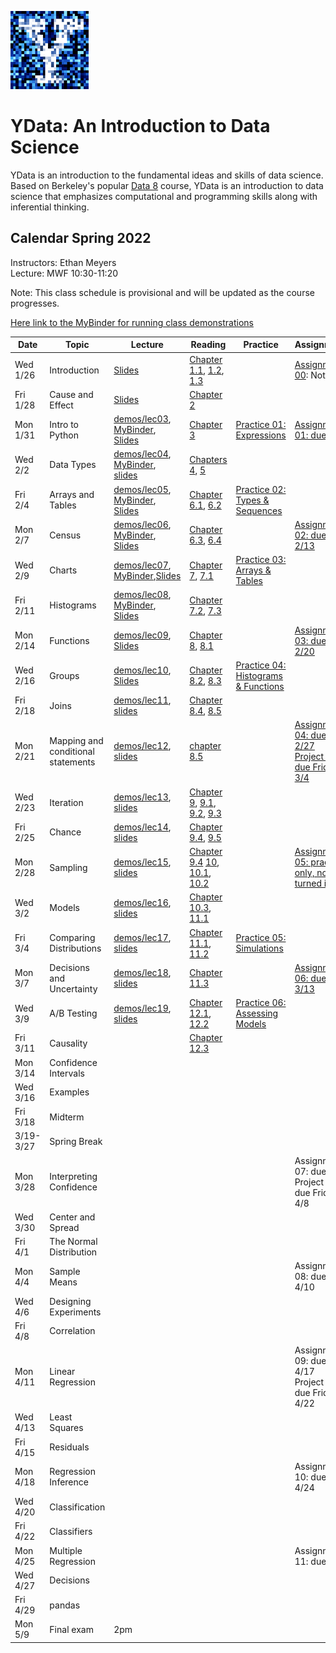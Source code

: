 <link rel="stylesheet" href="theme/css/main.css" />
<link rel="shortcut icon" type="image/x-icon" href="favicon.ico">

![noisy Y](./noiseY-150.png)


YData: An Introduction to Data Science
====

YData is an introduction to the fundamental ideas and skills of data science.
Based on Berkeley's popular [Data 8](http://data8.org) course, YData is an introduction to data science that emphasizes
computational and programming skills along with inferential thinking.


Calendar Spring 2022
---
Instructors: Ethan Meyers<br>
Lecture: MWF 10:30-11:20

Note: This class schedule is provisional and will be updated as the course progresses.

[Here link to the MyBinder for running class demonstrations](https://mybinder.org/v2/gh/YData123/sds123-sp22/HEAD?labpath=demos%2F)


 Date   |  Topic | Lecture | Reading | Practice | Assignment
----------- | ------------- | ------------ | ------------- | ----------- | -----------
Wed 1/26 |      Introduction	| [Slides](https://github.com/YData123/sds123-sp22/raw/main/lectures/ydata_slides_01.pdf) <!-- [demos/lec01](https://github.com/YData123/sds123-sp22/raw/main/demos/lec01.zip), [MyBinder](https://mybinder.org/v2/gh/YData123/sds123-sp22/main?filepath=%2Fdemos%2Flec01/%2Flec01.ipynb),  --> |  [Chapter 1.1](https://www.inferentialthinking.com/chapters/01/1/intro.html), [1.2](https://www.inferentialthinking.com/chapters/01/2/why-data-science.html), [1.3](https://www.inferentialthinking.com/chapters/01/3/Plotting_the_Classics.html) | | [Assignment 00](https://github.com/YData123/sds123-sp22/raw/main/hw/hw00.zip): Not due.
Fri 1/28 |      Cause and Effect | [Slides](https://github.com/YData123/sds123-sp22/raw/main/lectures/ydata_slides_02.pdf) | [Chapter 2](https://www.inferentialthinking.com/chapters/02/causality-and-experiments.html) |  |
Mon 1/31 | Intro to Python | [demos/lec03](https://github.com/YData123/sds123-sp22/raw/main/demos/lec03.zip), [MyBinder](https://mybinder.org/v2/gh/YData123/sds123-sp22/HEAD?labpath=demos%2Flec03), [Slides](https://github.com/YData123/sds123-sp22/raw/main/lectures/ydata_slides_03.pdf) | [Chapter 3](https://www.inferentialthinking.com/chapters/03/programming-in-python.html) |  [Practice 01: Expressions](https://github.com/YData123/sds123-sp22/raw/main/practice_exercises/practice01.zip) |<!-- [Assignment 00](https://github.com/YData123/sds123-sp22/raw/main/hw/hw00.zip) (Due Mon 2/8), [Assignment 00 pdf](https://github.com/YData123/sds123-sp22/raw/main/hw/hw00.pdf) --> [Assignment 01: due 2/6](https://github.com/YData123/sds123-sp22/raw/main/hw/hw01.zip) <!-- [Assignment 01 pdf](https://github.com/YData123/sds123-sp22/raw/main/hw/hw01.pdf) -->
Wed 2/2 | Data Types | [demos/lec04](https://github.com/YData123/sds123-sp22/raw/main/demos/lec04.zip), [MyBinder](https://mybinder.org/v2/gh/YData123/sds123-sp22/HEAD?labpath=demos%2Flec04), [slides](https://github.com/YData123/sds123-sp22/raw/main/lectures/ydata_slides_04.pdf) | [Chapters 4](https://www.inferentialthinking.com/chapters/04/Data_Types.html), [5](https://www.inferentialthinking.com/chapters/05/Sequences.html) |
Fri 2/4 | Arrays and Tables | [demos/lec05](https://github.com/YData123/sds123-sp22/raw/main/demos/lec05.zip), [MyBinder](https://mybinder.org/v2/gh/YData123/sds123-sp22/main?filepath=%2Fdemos%2Flec05%2Flec05.ipynb), [Slides](https://github.com/YData123/sds123-sp22/raw/main/lectures/ydata_slides_05.pdf) |  [Chapter 6.1](https://www.inferentialthinking.com/chapters/06/1/Sorting_Rows.html), [6.2](https://www.inferentialthinking.com/chapters/06/2/Selecting_Rows.html) |  [Practice 02: Types & Sequences](https://github.com/YData123/sds123-sp22/raw/main/practice_exercises/practice02.zip) |
Mon 2/7 | Census | [demos/lec06](https://github.com/YData123/sds123-sp22/raw/main/demos/lec06.zip), [MyBinder](https://mybinder.org/v2/gh/YData123/sds123-sp22/main?filepath=%2Fdemos%2Flec06%2Flec06.ipynb), [Slides](https://github.com/YData123/sds123-sp22/raw/main/lectures/ydata_slides_06.pdf)  | [Chapter 6.3](https://inferentialthinking.com/chapters/06/3/Example_Population_Trends.html), [6.4](https://inferentialthinking.com/chapters/06/4/Example_Sex_Ratios.html) | | [Assignment 02: due 2/13](https://github.com/YData123/sds123-sp22/raw/main/hw/hw02.zip) <!--, [Assignment 02 pdf](https://github.com/YData123/sds123-sp22/raw/main/hw/hw02.pdf) -->
Wed 2/9 | Charts | [demos/lec07](https://github.com/YData123/sds123-sp22/raw/main/demos/lec07.zip), [MyBinder](https://mybinder.org/v2/gh/YData123/sds123-sp22/HEAD?labpath=demos%2Flec07),[Slides](https://github.com/YData123/sds123-sp22/raw/main/lectures/ydata_slides_07.pdf) | [Chapter 7](https://inferentialthinking.com/chapters/07/Visualization.html), [7.1](https://inferentialthinking.com/chapters/07/1/Visualizing_Categorical_Distributions.html) | [Practice 03: Arrays & Tables](https://github.com/YData123/sds123-sp22/raw/main/practice_exercises/practice03.zip) |
Fri 2/11	| Histograms | [demos/lec08](https://github.com/YData123/sds123-sp22/raw/main/demos/lec08.zip), [MyBinder](https://mybinder.org/v2/gh/YData123/sds123-sp22/main?filepath=%2Fdemos%2Flec08%2Flec08.ipynb), [Slides](https://github.com/YData123/sds123-sp22/raw/main/lectures/ydata_slides_08.pdf) | [Chapter 7.2](https://inferentialthinking.com/chapters/07/2/Visualizing_Numerical_Distributions.html), [7.3](https://inferentialthinking.com/chapters/07/3/Overlaid_Graphs.html) |  |
Mon 2/14	| Functions | [demos/lec09](https://github.com/YData123/sds123-sp22/raw/main/demos/lec09.zip), [Slides](https://github.com/YData123/sds123-sp22/raw/main/lectures/ydata_slides_09.pdf) | [Chapter 8](https://www.inferentialthinking.com/chapters/08/Functions_and_Tables.html), [8.1](https://www.inferentialthinking.com/chapters/08/1/Applying_a_Function_to_a_Column.html)  | | [Assignment 03: due 2/20](https://github.com/YData123/sds123-sp22/raw/main/hw/hw03.zip)
Wed 2/16 | Groups | [demos/lec10](https://github.com/YData123/sds123-sp22/raw/main/demos/lec10.zip), [Slides](https://github.com/YData123/sds123-sp22/raw/main/lectures/ydata_slides_10.pdf) | [Chapter 8.2](https://www.inferentialthinking.com/chapters/08/2/Classifying_by_One_Variable.html), [8.3](https://www.inferentialthinking.com/chapters/08/3/Cross-Classifying_by_More_than_One_Variable.html) | [Practice 04: Histograms & Functions](https://github.com/YData123/sds123-sp22/raw/main/practice_exercises/practice04.zip) |
Fri 2/18 | Joins  | [demos/lec11](https://github.com/YData123/sds123-sp22/raw/main/demos/lec11.zip), [slides](https://github.com/YData123/sds123-sp22/raw/main/lectures/ydata_slides_11.pdf)  | [Chapter 8.4](https://www.inferentialthinking.com/chapters/08/4/Joining_Tables_by_Columns.html), [8.5](https://www.inferentialthinking.com/chapters/08/5/Bike_Sharing_in_the_Bay_Area.html) | |
Mon 2/21 | Mapping and conditional statements | [demos/lec12](https://github.com/YData123/sds123-sp22/raw/main/demos/lec12.zip), [slides](https://github.com/YData123/sds123-sp22/raw/main/lectures/ydata_slides_12.pdf) | [chapter 8.5](https://www.inferentialthinking.com/chapters/08/5/Bike_Sharing_in_the_Bay_Area.html) | |  [Assignment 04: due 2/27](https://github.com/YData123/sds123-sp22/raw/main/hw/hw04.zip) <br> [Project 1: due Friday 3/4](https://github.com/YData123/sds123-sp22/raw/main/projects/project1.zip)
Wed 2/23 | Iteration | [demos/lec13](https://github.com/YData123/sds123-sp22/raw/main/demos/lec13.zip), [slides](https://github.com/YData123/sds123-sp22/raw/main/lectures/ydata_slides_13.pdf) | [Chapter 9](https://www.inferentialthinking.com/chapters/09/Randomness.html), [9.1](https://www.inferentialthinking.com/chapters/09/1/Conditional_Statements.html), [9.2](https://www.inferentialthinking.com/chapters/09/2/Iteration.html), [9.3](https://www.inferentialthinking.com/chapters/09/3/Simulation.html) |
Fri 2/25 | Chance | [demos/lec14](https://github.com/YData123/sds123-sp22/raw/main/demos/lec14.zip), [slides](https://github.com/YData123/sds123-sp22/raw/main/lectures/ydata_slides_14.pdf) | [Chapter 9.4](https://www.inferentialthinking.com/chapters/09/4/Monty_Hall_Problem.html), [9.5](https://www.inferentialthinking.com/chapters/09/5/Finding_Probabilities.html) | |
Mon 2/28 | Sampling | [demos/lec15](https://github.com/YData123/sds123-sp22/raw/main/demos/lec15.zip), [slides](https://github.com/YData123/sds123-sp22/raw/main/lectures/ydata_slides_15.pdf) | [Chapter 9.4](https://www.inferentialthinking.com/chapters/09/4/Monty_Hall_Problem.html) [10](https://www.inferentialthinking.com/chapters/10/Sampling_and_Empirical_Distributions.html), [10.1](https://www.inferentialthinking.com/chapters/10/1/Empirical_Distributions.html), [10.2](https://www.inferentialthinking.com/chapters/10/2/Sampling_from_a_Population.html) | |<!-- [Practice 04b: Table manipulation](https://github.com/YData123/sds123-sp22/raw/main/practice_exercises/practice04b.zip) -->  [Assignment 05: practice only, not turned in](https://github.com/YData123/sds123-sp22/raw/main/hw/hw05.zip)
Wed 3/2 | Models | [demos/lec16](https://github.com/YData123/sds123-sp22/raw/main/demos/lec16.zip), [slides](https://github.com/YData123/sds123-sp22/raw/main/lectures/ydata_slides_16.pdf) | [Chapter 10.3](https://www.inferentialthinking.com/chapters/10/3/Empirical_Distribution_of_a_Statistic.html), [11.1](https://www.inferentialthinking.com/chapters/11/1/Assessing_Models.html) | <!--  [Practice 05: Sampling](https://github.com/YData123/sds123-sp22/raw/main/practice_exercises/practice05.zip) --> |
Fri 3/4 | Comparing Distributions  | [demos/lec17](https://github.com/YData123/sds123-sp22/raw/main/demos/lec17.zip), [slides](https://github.com/YData123/sds123-sp22/raw/main/lectures/ydata_slides_17.pdf) | [Chapter 11.1](https://www.inferentialthinking.com/chapters/11/1/Assessing_Models.html), [11.2](https://www.inferentialthinking.com/chapters/11/2/Multiple_Categories.html) | [Practice 05: Simulations](https://github.com/YData123/sds123-sp22/raw/main/practice_exercises/practice05.zip) |
Mon 3/7 | Decisions and Uncertainty | [demos/lec18](https://github.com/YData123/sds123-sp22/raw/main/demos/lec18.zip), [slides](https://github.com/YData123/sds123-sp22/raw/main/lectures/ydata_slides_18.pdf) | [Chapter 11.3](https://www.inferentialthinking.com/chapters/11/3/Decisions_and_Uncertainty.html) | |  [Assignment 06: due 3/13](https://github.com/YData123/sds123-sp22/raw/main/hw/hw06.zip)
Wed 3/9 | A/B Testing | [demos/lec19](https://github.com/YData123/sds123-sp22/raw/main/demos/lec19.zip), [slides](https://github.com/YData123/sds123-sp22/raw/main/lectures/ydata_slides_19.pdf) | [Chapter 12.1](https://www.inferentialthinking.com/chapters/12/1/AB_Testing.html), [12.2](https://www.inferentialthinking.com/chapters/12/2/Deflategate.html) | [Practice 06: Assessing Models](https://github.com/YData123/sds123-sp22/raw/main/practice_exercises/practice06.zip)|
Fri 3/11 |  Causality | <!--	[demos/lec20](https://github.com/YData123/sds123-sp22/raw/main/demos/lec20.zip), [MyBinder](https://mybinder.org/v2/gh/YData123/sds123-sp22/main?filepath=%2Fdemos%2Flec20%2Flec20.ipynb), [slides](https://github.com/YData123/sds123-sp22/raw/main/lectures/ydata_lecture_20.pdf) --> | [Chapter 12.3](https://www.inferentialthinking.com/chapters/12/3/Causality.html) | |
Mon 3/14 | Confidence Intervals | <!--	 [demos/lec23](https://github.com/YData123/sds123-sp22/raw/main/demos/lec23.zip), [MyBinder](https://mybinder.org/v2/gh/YData123/sds123-sp22/main?filepath=%2Fdemos%2Flec23%2Flec23.ipynb), [slides](https://github.com/YData123/sds123-sp22/raw/main/lectures/ydata_lecture_23.pdf) --> | <!-- [13](https://www.inferentialthinking.com/chapters/13/Estimation.html), [13.1](https://www.inferentialthinking.com/chapters/13/1/Percentiles.html), [13.2](https://www.inferentialthinking.com/chapters/13/2/Bootstrap.html) --> | |
Wed 3/16 |  Examples | <!-- [slides](https://github.com/YData123/sds123-sp22/raw/main/lectures/ydata_lecture_22.pdf) --> | <!--  --> | <!-- Midterm Review <br>  [Practice midterm 2, solutions](https://github.com/YData123/sds123-sp22/raw/main/exams/ydata-practiceMidterm2-sp22_solutions.pdf) --> |
Fri 3/18 | Midterm | | |  | <!-- [Midterm sample solutions](https://github.com/YData123/sds123-sp22/raw/main/exams/ydata-midterm-sp22_soln.pdf) -->
3/19-3/27 | Spring Break | | |
Mon 3/28 |    Interpreting Confidence |  <!-- [demos/lec24](https://github.com/YData123/sds123-sp22/raw/main/demos/lec24.zip), [MyBinder](https://mybinder.org/v2/gh/YData123/sds123-sp22/main?filepath=%2Fdemos%2Flec24%2Flec24.ipynb), [slides](https://github.com/YData123/sds123-sp22/raw/main/lectures/ydata_lecture_24.pdf)--> | <!-- [13.3](https://www.inferentialthinking.com/chapters/13/3/Confidence_Intervals.html), [13.4](https://www.inferentialthinking.com/chapters/13/4/Using_Confidence_Intervals.html) --> | | <!-- [Practice 07: Bootstrap](https://github.com/YData123/sds123-sp22/raw/main/practice_exercises/practice07.zip) --> <!-- (https://github.com/YData123/sds123-sp22/raw/main/hw/hw07.zip) (Due Thu 4/1), --> Assignment 07: due 4/3 <!-- (https://github.com/YData123/sds123-sp22/raw/main/hw/hw07/hw07.pdf) [MyBinder](https://mybinder.org/v2/gh/YData123/sds123-sp22/main?filepath=%2Fhw%2Fhw07%2Fhw07.ipynb) <br> [Practice midterm](https://github.com/YData123/sds123-sp22/raw/main/exams/ydata-midterm-sp19.pdf) [(sample solutions)](https://github.com/YData123/sds123-sp22/raw/main/exams/ydata-midterm-sp19_solutions.pdf) <br> [Study sheet](https://github.com/YData123/sds123-sp22/raw/main/exams/ydata-sp20-midterm-guide.pdf) --> <br> Project 2: due Friday 4/8<!-- (https://github.com/YData123/sds123-sp22/raw/main/projects/project2.zip) (Checkpoint Fri 4/9; Due Fri 4/16) [MyBinder](https://mybinder.org/v2/gh/YData123/sds123-sp22/main?filepath=%2Fprojects%2Fproject2%2Fproject2.ipynb), [Project 2 pdf](https://github.com/YData123/sds123-sp22/raw/main/projects/project2/project2.pdf) -->
Wed 3/30 | Center and Spread  | <!--	 [demos/lec25](https://github.com/YData123/sds123-sp22/raw/main/demos/lec25.zip), [MyBinder](https://mybinder.org/v2/gh/YData123/sds123-sp22/main?filepath=%2Fdemos%2Flec25%2Flec25.ipynb), [slides](https://github.com/YData123/sds123-sp22/raw/main/lectures/ydata_lecture_25.pdf)--> | <!-- [14](https://www.inferentialthinking.com/chapters/14/Why_the_Mean_Matters.html), [14.1](https://www.inferentialthinking.com/chapters/14/1/Properties_of_the_Mean.html), [14.2](https://www.inferentialthinking.com/chapters/14/2/Variability.html) --> | |
Fri 4/1 | The Normal Distribution | <!--	 [demos/lec26](https://github.com/YData123/sds123-sp22/raw/main/demos/lec26.zip), [MyBinder](https://mybinder.org/v2/gh/YData123/sds123-sp22/main?filepath=%2Fdemos%2Flec26%2Flec26.ipynb), [slides](https://github.com/YData123/sds123-sp22/raw/main/lectures/ydata_lecture_26.pdf)--> | <!-- [14.3](https://www.inferentialthinking.com/chapters/14/3/SD_and_the_Normal_Curve.html), [14.4](https://www.inferentialthinking.com/chapters/14/4/Central_Limit_Theorem.html) --> | |
Mon 4/4 |  Sample Means | <!-- [demos/lec27](https://github.com/YData123/sds123-sp22/raw/main/demos/lec27.zip), [MyBinder](https://mybinder.org/v2/gh/YData123/sds123-sp22/main?filepath=%2Fdemos%2Flec27%2Flec27.ipynb), [slides](https://github.com/YData123/sds123-sp22/raw/main/lectures/ydata_lecture_27.pdf) --> | <!-- [14.5](https://www.inferentialthinking.com/chapters/14/5/Variability_of_the_Sample_Mean.html) --> | | Assignment 08: due 4/10 <!--(https://github.com/YData123/sds123-sp22/raw/main/hw/hw08.zip) (Due Mon 4/12) [Assignment 08 pdf](https://github.com/YData123/sds123-sp22/raw/main/hw/hw08/hw08.pdf) [MyBinder](https://mybinder.org/v2/gh/YData123/sds123-sp22/main?filepath=%2Fhw%2Fhw08%2Fhw08.ipynb) -->
Wed 4/6 |  Designing Experiments | <!--	[demos/lec28](https://github.com/YData123/sds123-sp22/raw/main/demos/lec28.zip), [MyBinder](https://mybinder.org/v2/gh/YData123/sds123-sp22/main?filepath=%2Fdemos%2Flec28%2Flec28.ipynb), [slides](https://github.com/YData123/sds123-sp22/raw/main/lectures/ydata_lecture_28.pdf) --> | <!-- [14.6](https://www.inferentialthinking.com/chapters/14/6/Choosing_a_Sample_Size.html) --> | |
Fri 4/8 | Correlation | <!--	[demos/lec29](https://github.com/YData123/sds123-sp22/raw/main/demos/lec29.zip), [MyBinder](https://mybinder.org/v2/gh/YData123/sds123-sp22/main?filepath=%2Fdemos%2Flec29%2Flec29.ipynb), [slides](https://github.com/YData123/sds123-sp22/raw/main/lectures/ydata_lecture_29.pdf) --> | <!-- [15](https://www.inferentialthinking.com/chapters/15/Prediction.html), [15.1](https://www.inferentialthinking.com/chapters/15/1/Correlation.html) --> | |
Mon 4/11 |  Linear Regression | <!--	[demos/lec30](https://github.com/YData123/sds123-sp22/raw/main/demos/lec30.zip), [MyBinder](https://mybinder.org/v2/gh/YData123/sds123-sp22/main?filepath=%2Fdemos%2Flec30%2Flec30.ipynb), [slides](https://github.com/YData123/sds123-sp22/raw/main/lectures/ydata_lecture_30.pdf) --> | <!-- [15.2](https://www.inferentialthinking.com/chapters/15/2/Regression_Line.html) --> | | <!-- [Practice 08: Correlation](https://github.com/YData123/sds123-sp22/raw/main/practice_exercises/practice08.zip) --> Assignment 09: due 4/17 <!-- (https://github.com/YData123/sds123-sp22/raw/main/hw/hw09.zip) (Due Thu 4/15) [Assignment 09 pdf](https://github.com/YData123/sds123-sp22/raw/main/hw/hw09/hw09.pdf) [MyBinder](https://mybinder.org/v2/gh/YData123/sds123-sp22/main?filepath=%2Fhw%2Fhw09%2Fhw09.ipynb) <br> Project 2 checkpoint --><br> Project 3: due Friday 4/22 <!--(https://github.com/YData123/sds123-sp22/raw/main/projects/project3/project3.pdf) -->
Wed 4/13 | Least Squares | <!--	 [demos/lec31](https://github.com/YData123/sds123-sp22/raw/main/demos/lec31.zip), [MyBinder](https://mybinder.org/v2/gh/YData123/sds123-sp22/main?filepath=%2Fdemos%2Flec31%2Flec31.ipynb), [slides](https://github.com/YData123/sds123-sp22/raw/main/lectures/ydata_lecture_31.pdf) --> | <!-- [15.3](https://www.inferentialthinking.com/chapters/15/3/Method_of_Least_Squares.html), [15.4](https://www.inferentialthinking.com/chapters/15/4/Least_Squares_Regression.html) /main?filepath=%2Fprojects%2Fproject3%2Fproject3.ipynb) <br>  --> |
Fri 4/15 | Residuals | <!--	[demos/lec32](https://github.com/YData123/sds123-sp22/raw/main/demos/lec32.zip), [MyBinder](https://mybinder.org/v2/gh/YData123/sds123-sp22/main?filepath=%2Fdemos%2Flec32%2Flec32.ipynb), [slides](https://github.com/YData123/sds123-sp22/raw/main/lectures/ydata_lecture_32.pdf) --> | <!-- [15.5](https://www.inferentialthinking.com/chapters/15/5/Visual_Diagnostics.html), [15.6](https://www.inferentialthinking.com/chapters/15/6/Numerical_Diagnostics.html) --> | |
Mon 4/18 |  Regression Inference | <!--	[demos/lec33](https://github.com/YData123/sds123-sp22/raw/main/demos/lec33.zip), [MyBinder](https://mybinder.org/v2/gh/YData123/sds123-sp22/main?filepath=%2Fdemos%2Flec33%2Flec33.ipynb), [slides](https://github.com/YData123/sds123-sp22/raw/main/lectures/ydata_lecture_33.pdf) --> | <!-- [Chapter 16](https://www.inferentialthinking.com/chapters/16/Inference_for_Regression.html) -->  | | <!-- [Practice 09: Regression](https://github.com/YData123/sds123-sp22/raw/main/practice_exercises/practice09.zip) -->  Assignment 10: due 4/24 <!-- (https://github.com/YData123/sds123-sp22/raw/main/hw/hw10.zip) (Due Thu 4/22) [Assignment 10 pdf](https://github.com/YData123/sds123-sp22/raw/main/hw/hw10/hw10.pdf) [MyBinder](https://mybinder.org/v2/gh/YData123/sds123-sp22/main?filepath=%2Fhw%2Fhw10%2Fhw10.ipynb) <br> Project 2 due <br> [Project 3: Classifying Movies](https://github.com/YData123/sds123-sp22/raw/main/projects/project3.zip) (Checkpoint 4/26; Due Fri 4/30) [MyBinder](https://mybinder.org/v2/gh/YData123/sds123-sp22 -->
Wed 4/20 |  Classification | <!--	[demos/lec34](https://github.com/YData123/sds123-sp22/raw/main/demos/lec34.zip), [MyBinder](https://mybinder.org/v2/gh/YData123/sds123-sp22/main?filepath=%2Fdemos%2Flec34%2Flec34.ipynb), [slides](https://github.com/YData123/sds123-sp22/raw/main/lectures/ydata_lecture_34.pdf)--> | <!-- [17](https://www.inferentialthinking.com/chapters/17/Classification.html), [17.1](https://www.inferentialthinking.com/chapters/17/1/Nearest_Neighbors.html), [17.2](https://www.inferentialthinking.com/chapters/17/2/Training_and_Testing.html), [17.3](https://www.inferentialthinking.com/chapters/17/3/Rows_of_Tables.html) --> | |
Fri 4/22 | Classifiers | <!--	[demos/lec35](https://github.com/YData123/sds123-sp22/raw/main/demos/lec35.zip), [MyBinder](https://mybinder.org/v2/gh/YData123/sds123-sp22/main?filepath=%2Fdemos%2Flec35%2Flec35.ipynb), [slides](https://github.com/YData123/sds123-sp22/raw/main/lectures/ydata_lecture_35.pdf) --> | <!-- [17.4](https://www.inferentialthinking.com/chapters/17/4/Implementing_the_Classifier.html) --> | |
Mon 4/25 | Multiple Regression | <!-- [demos/lec36](https://github.com/YData123/sds123-sp22/raw/main/demos/lec36.zip), [MyBinder](https://mybinder.org/v2/gh/YData123/sds123-sp22/main?filepath=%2Fdemos%2Flec36%2Flec36.ipynb), [slides](https://github.com/YData123/sds123-sp22/raw/main/lectures/ydata_lecture_36.pdf) --> | <!-- [17.6](https://www.inferentialthinking.com/chapters/17/6/Multiple_Regression.html) --> | | <!-- Project 3 due<br> -->  Assignment 11: due 5/1 <!-- (https://github.com/YData123/sds123-sp22/raw/main/hw/hw11.zip) (Due Thu 5/6)  [Assignment 11 pdf](https://github.com/YData123/sds123-sp22/raw/main/hw/hw11/hw11.pdf) <br> [MyBinder](https://mybinder.org/v2/gh/YData123/sds123-sp22/main?filepath=%2Fhw%2Fhw11%2Fhw11.ipynb) <br> Project 3 checkpoint -->
Wed 4/27 | Decisions  | <!-- [demos/lec37](https://github.com/YData123/sds123-sp22/raw/main/demos/lec37.zip), [MyBinder](https://mybinder.org/v2/gh/YData123/sds123-sp22/main?filepath=%2Fdemos%2Flec37%2Flec37.ipynb), [slides](https://github.com/YData123/sds123-sp22/raw/main/lectures/ydata_lecture_37.pdf)  --> | <!-- [Chapter 18](https://www.inferentialthinking.com/chapters/18/Updating_Predictions.html) --> | |
Fri 4/29 | pandas  | <!--	[demos/lec38](https://github.com/YData123/sds123-sp22/raw/main/demos/lec38.zip), [MyBinder](https://mybinder.org/v2/gh/YData123/sds123-sp22/main?filepath=%2Fdemos%2Flec38%2Flec38.ipynb) --> | <!--  --> | <!-- Assignment 11 due 5/6 --> |
Mon 5/9 | Final exam  | 2pm  | <!--  --> | <!-- Assignment 11 due 5/6 --> |



<!-- Fri 5/7 |  Review |  [slides](https://github.com/YData123/sds123-sp22/raw/main/lectures/ydata_lecture_39_review.pdf) |  | [Practice final exam](https://github.com/YData123/sds123-sp22/raw/main/exams/final/ydata-sp19-final.pdf), [Practice final exam solutions](https://github.com/YData123/sds123-sp22/raw/main/exams/final/ydata-sp19-final-soln.pdf) <br> [final study sheet](https://github.com/YData123/sds123-sp22/raw/main/exams/final/ydata-final-cheat-sheet.pdf)

Thanks for a great semester!
-->
